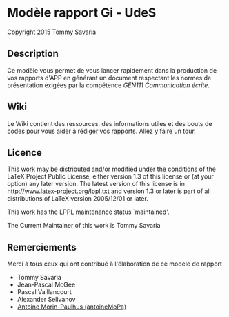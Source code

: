 # Modèle rapport Gi - UdeS
Copyright 2015 Tommy Savaria

## Description ##
Ce modèle vous permet de vous lancer rapidement dans la production de vos rapports d'APP en générant un document respectant les normes de présentation exigées par la compétence *GEN111 Communication écrite*.

## Wiki ##
Le Wiki contient des ressources, des informations utiles et des bouts de codes pour vous aider à rédiger vos rapports. Allez y faire un tour.

## Licence ##
This work may be distributed and/or modified under the
conditions of the LaTeX Project Public License, either version 1.3
of this license or (at your option) any later version.
The latest version of this license is in
http://www.latex-project.org/lppl.txt
and version 1.3 or later is part of all distributions of LaTeX
version 2005/12/01 or later.

This work has the LPPL maintenance status `maintained'.

The Current Maintainer of this work is Tommy Savaria

## Remerciements ##
Merci à tous ceux qui ont contribué à l'élaboration de ce modèle de rapport

* Tommy Savaria
* Jean-Pascal McGee
* Pascal Vaillancourt
* Alexander Selivanov
* [Antoine Morin-Paulhus (antoineMoPa)](https://github.com/antoineMoPa)
